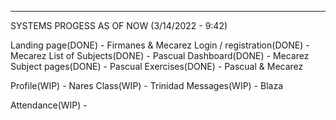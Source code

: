 ****************************************************

SYSTEMS PROGESS AS OF NOW (3/14/2022 - 9:42) 

Landing page(DONE) - Firmanes & Mecarez
Login / registration(DONE) - Mecarez
List of Subjects(DONE) - Pascual
Dashboard(DONE) - Mecarez
Subject pages(DONE) - Pascual
Exercises(DONE) - Pascual & Mecarez

Profile(WIP) - Nares
Class(WIP) - Trinidad
Messages(WIP) - Blaza

Attendance(WIP) -
